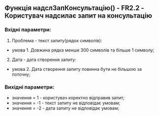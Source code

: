 ## Функція надслЗапКонсультацію() - FR2.2 - Користувач надсилає запит на консультацію

### Вхідні параметри:
1. Проблема - текст запиту(рядок символів):
- умова 1. Довжина рядка менше 300 символів та більше 1 символу;
2. Дата - дата створення запиту:
- умова 2. Дата створення запиту повинна бути не більшою за поточну;
### Вихідні параметри:
- значення = 1 - користувач коректно відправив запит;
- значення = -1 - текст запиту не відповідає умовам;
- значення = -2 - дата запиту не відповідає умовам;

